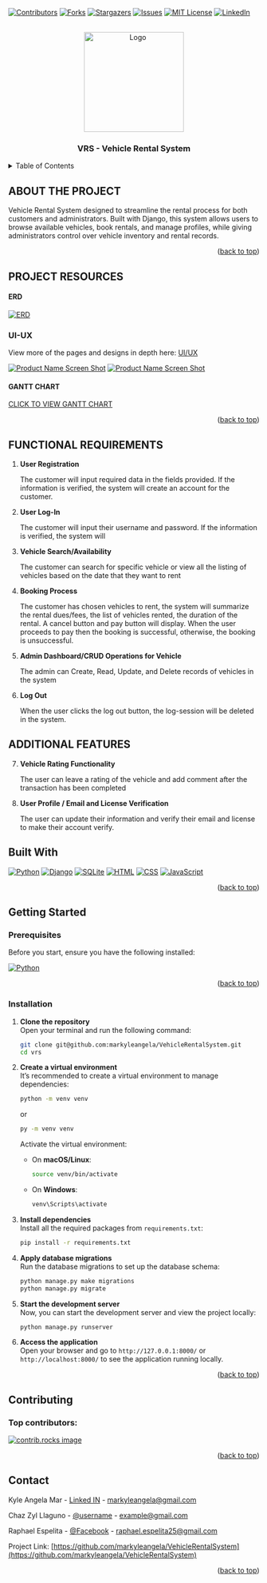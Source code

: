 <!-- Improved compatibility of back to top link: See: https://github.com/othneildrew/Best-README-Template/pull/73 -->
<a id="readme-top"></a>
<!--
*** Thanks for checking out the Best-README-Template. If you have a suggestion
*** that would make this better, please fork the repo and create a pull request
*** or simply open an issue with the tag "enhancement".
*** Don't forget to give the project a star!
*** Thanks again! Now go create something AMAZING! :D
-->



<!-- PROJECT SHIELDS -->
<!--
*** I'm using markdown "reference style" links for readability.
*** Reference links are enclosed in brackets [ ] instead of parentheses ( ).
*** See the bottom of this document for the declaration of the reference variables
*** for contributors-url, forks-url, etc. This is an optional, concise syntax you may use.
*** https://www.markdownguide.org/basic-syntax/#reference-style-links
-->
[![Contributors][contributors-shield]][contributors-url]
[![Forks][forks-shield]][forks-url]
[![Stargazers][stars-shield]][stars-url]
[![Issues][issues-shield]][issues-url]
[![MIT License][license-shield]][license-url]
[![LinkedIn][linkedin-shield]][linkedin-url]



<!-- PROJECT LOGO -->
<br />
<div align="center">
  <a href="https://github.com/othneildrew/Best-README-Template">
    <img src="images/Logo.png" alt="Logo" width="200" height="200">
  </a>

  <h3 align="center">VRS - Vehicle Rental System</h3>

  
</div>



<!-- TABLE OF CONTENTS -->
<details>
  <summary>Table of Contents</summary>
  <ol>
    <li><a href="#about-the-project">About The Project</a></li>
    <li><a href="#project-resources">Project Resources</a>
          <ul>
            <li>
              <a href="#erd">ERD</a>
            </li>
            <li>
              <a href="#ui-ux">UI / UX</a>
            </li>
            <li>
              <a href="#gantt-chart">Gantt Chart</a>
            </li>
          </ul>
    </li>
    <li><a href="#functional-requirements">Functional Requirements</a></li>
    <li><a href="#additional-features">Additional Features</a></li>
    <li><a href="#built-with">Built With</a></li>
    <li>
      <a href="#getting-started">Getting Started</a>
      <ul>
        <li><a href="#prerequisites">Prerequisites</a></li>
        <li><a href="#installation">Installation</a></li>
      </ul>
    </li>
    <li><a href="#contributing">Contributors</a></li>
    <li><a href="#contact">Contact</a></li>
  </ol>
</details>



<!-- ABOUT THE PROJECT -->
## ABOUT THE PROJECT


Vehicle Rental System designed to streamline the rental process for both customers and administrators. Built with Django, this system allows users to browse available vehicles, book rentals, and manage profiles, while giving administrators control over vehicle inventory and rental records. 


<p align="right">(<a href="#readme-top">back to top</a>)</p>


## PROJECT RESOURCES

#### ERD 
[![ERD][ERD-image]](https://example.com)

### UI-UX
View more of the pages and designs in depth here:
[UI/UX](./assets//ui-ux.pdf)


[![Product Name Screen Shot][product-screenshot]](https://example.com)
[![Product Name Screen Shot][product-screenshot-1]](https://example.com)


#### GANTT CHART
<p align="left"><a href="https://cebuinstituteoftechnology-my.sharepoint.com/:x:/g/personal/chazzyl_llaguno_cit_edu/EbFOCkfGbFVPjZW9NROg7NsB-P1yJPByS1ZbQRmfYYu8vw?e=AfcBUN
">CLICK TO VIEW GANTT CHART</a></p>

<p align="right">(<a href="#readme-top">back to top</a>)</p>


## FUNCTIONAL REQUIREMENTS
1. **User Registration**  

    The customer will input required data in the fields provided. If the information is verified, the system will create an account for the customer.

2. **User Log-In**  

    The customer will input their username and password. If the information is verified, the system will

3. **Vehicle Search/Availability**  

    The customer can search for specific vehicle or view all the listing of vehicles based on the date that they want to rent

4. **Booking Process**  

    The customer has chosen vehicles to rent, the system will summarize the rental dues/fees, the list of vehicles rented, the duration of the rental. A cancel button and pay button will display. When the user proceeds to pay then the booking is successful, otherwise, the booking is unsuccessful.

5. **Admin Dashboard/CRUD Operations for Vehicle**  

    The admin can Create, Read, Update, and Delete records of vehicles in the system

6. **Log Out**  

    When the user clicks the log out button, the log-session will be deleted in the system.


## ADDITIONAL FEATURES

7. **Vehicle Rating Functionality**  

    The user can leave a rating of the vehicle and add comment after the transaction has been completed

6. **User Profile / Email and License Verification**  

    The user can update their information and verify their email and license to make their account verify.


## Built With


[![Python][Python]][Python-url]
[![Django][Django]][Django-url]
[![SQLite][SQLite]][SQLite-url]
[![HTML][HTML]][HTML-url]
[![CSS][CSS]][CSS-url]
[![JavaScript][JavaScript]][JavaScript-url]


<p align="right">(<a href="#readme-top">back to top</a>)</p>



<!-- GETTING STARTED -->
##  **Getting Started**  

###  **Prerequisites**  

Before you start, ensure you have the following installed:

 [![Python][Python]][Python-url]

<p align="right">(<a href="#readme-top">back to top</a>)</p>

### **Installation**  

1. **Clone the repository**  
   Open your terminal and run the following command:
   ```bash
   git clone git@github.com:markyleangela/VehicleRentalSystem.git
   cd vrs
   ```

2. **Create a virtual environment**  
   It’s recommended to create a virtual environment to manage dependencies:
   ```bash
   python -m venv venv
   ```
   or

   ```bash
   py -m venv venv
   ```

   Activate the virtual environment:
   - On **macOS/Linux**:
     ```bash
     source venv/bin/activate
     ```
   - On **Windows**:
     ```bash
     venv\Scripts\activate
     ```

3. **Install dependencies**  
   Install all the required packages from `requirements.txt`:
   ```bash
   pip install -r requirements.txt
   ```

4. **Apply database migrations**  
   Run the database migrations to set up the database schema:
   ```bash
   python manage.py make migrations
   python manage.py migrate
   ```

5. **Start the development server**  
   Now, you can start the development server and view the project locally:
   ```bash
   python manage.py runserver
   ```

6. **Access the application**  
   Open your browser and go to `http://127.0.0.1:8000/` or `http://localhost:8000/` to see the application running locally.

<p align="right">(<a href="#readme-top">back to top</a>)</p>



## Contributing

### Top contributors:

<a href="https://github.com/markyleangela/VehicleRentalSystem/graphs/contributors">
  <img src="https://contrib.rocks/image?repo=markyleangela/VehicleRentalSystem" alt="contrib.rocks image" />
</a>

<p align="right">(<a href="#readme-top">back to top</a>)</p>


<!-- CONTACT -->
## Contact

Kyle Angela Mar - [Linked IN](https://www.linkedin.com/in/kyle-angela-mar-405aa3159) - markyleangela@gmail.com

Chaz Zyl Llaguno - [@username](https://facebook.com/username) - example@gmail.com

Raphael Espelita - [@Facebook](https://www.facebook.com/raphael.espelita00) - raphael.espelita25@gmail.com

Project Link: [https://github.com/markyleangela/VehicleRentalSystem](https://github.com/markyleangela/VehicleRentalSystem)

<p align="right">(<a href="#readme-top">back to top</a>)</p>




<!-- MARKDOWN LINKS & IMAGES -->
<!-- https://www.markdownguide.org/basic-syntax/#reference-style-links -->
[contributors-shield]: https://img.shields.io/github/contributors/markyleangela/VehicleRentalSystem.svg?style=for-the-badge
[contributors-url]: https://github.com/markyleangela/VehicleRentalSystem/graphs/contributors
[forks-shield]: https://img.shields.io/github/forks/markyleangela/VehicleRentalSystem.svg?style=for-the-badge
[forks-url]: https://github.com/markyleangela/VehicleRentalSystem/network/members
[stars-shield]: https://img.shields.io/github/stars/markyleangela/VehicleRentalSystem.svg?style=for-the-badge
[stars-url]: https://github.com/markyleangela/VehicleRentalSystem/stargazers
[issues-shield]: https://img.shields.io/github/issues/markyleangela/VehicleRentalSystem.svg?style=for-the-badge
[issues-url]: https://github.com/markyleangela/VehicleRentalSystem/issues
[license-shield]: https://img.shields.io/github/license/markyleangela/VehicleRentalSystem.svg?style=for-the-badge
[license-url]: https://github.com/markyleangela/VehicleRentalSystem/blob/master/LICENSE.txt
[linkedin-shield]: https://img.shields.io/badge/-LinkedIn-black.svg?style=for-the-badge&logo=linkedin&colorB=555
[linkedin-url]: https://www.linkedin.com/in/kyle-angela-mar-405aa3159/
[product-screenshot]: images/product-screenshot-2.png
[product-screenshot-1]: images/product-screenshot-3.png

[ERD-image]: images/ERD.png


[Django]: https://img.shields.io/badge/django-092E20?style=for-the-badge&logo=django&logoColor=white
[Django-url]: https://www.djangoproject.com/

[SQLite]: https://img.shields.io/badge/sqlite-003B57?style=for-the-badge&logo=sqlite&logoColor=white
[SQLite-url]: https://www.sqlite.org/

[HTML]: https://img.shields.io/badge/html-E34F26?style=for-the-badge&logo=html5&logoColor=white
[HTML-url]: https://developer.mozilla.org/en-US/docs/Web/HTML

[JavaScript]: https://img.shields.io/badge/javascript-F7DF1E?style=for-the-badge&logo=javascript&logoColor=black
[JavaScript-url]: https://developer.mozilla.org/en-US/docs/Web/JavaScript


[CSS]: https://img.shields.io/badge/css-1572B6?style=for-the-badge&logo=css3&logoColor=white
[CSS-url]: https://developer.mozilla.org/en-US/docs/Web/CSS

[Python]: https://img.shields.io/badge/python-3776AB?style=for-the-badge&logo=python&logoColor=white
[Python-url]: https://www.python.org/


